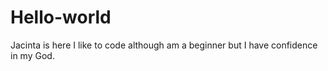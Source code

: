 # Hello-world
Jacinta is here
I like to code
although am a beginner but I have confidence in my God.
